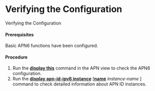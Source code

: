 Verifying the Configuration
===========================

Verifying the Configuration

#### Prerequisites

Basic APN6 functions have been configured.


#### Procedure

1. Run the [**display this**](cmdqueryname=display+this) command in the APN view to check the APN6 configuration.
2. Run the [**display apn-id-ipv6 instance**](cmdqueryname=display+apn-id-ipv6+instance) [[**name**](cmdqueryname=name) *instance-name* ] command to check detailed information about APN ID instances.